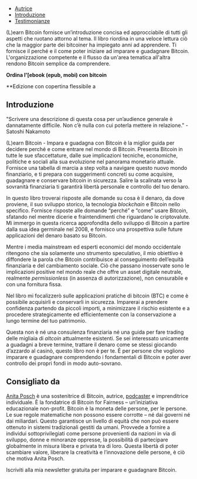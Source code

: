 -   [Autrice](https://learnbitcoin.link/#author)  
 -   [Introduzione](https://learnbitcoin.link/#intro)  
 -   [Testimonianze](https://learnbitcoin.link/#recommendation)  

(L)earn Bitcoin fornisce un’introduzione concisa ed approcciabile di tutti gli aspetti che ruotano attorno al tema. Il libro riordina in una veloce lettura ciò che la maggior parte dei bitcoiner ha impiegato anni ad apprendere. Ti fornisce il perché e il come poter iniziare ad imparare e guadagnare Bitcoin. L'organizzazione competente e il flusso da un'area tematica all'altra rendono Bitcoin semplice da comprendere.

**Ordina l'[ebook (epub, mobi) con bitcoin**  

**Edizione con copertina flessibile a   

## Introduzione

"Scrivere una descrizione di questa cosa per un’audience generale è dannatamente difficile. Non c’è nulla con cui poterla mettere in relazione." - Satoshi Nakamoto  

(L)earn Bitcoin - Impara e guadagna con Bitcoin è la miglior guida per decidere perché e come entrare nel mondo di Bitcoin. Presenta Bitcoin in tutte le sue sfaccettature, dalle sue implicazioni tecniche, economiche, politiche e sociali alla sua evoluzione nel panorama monetario attuale. Fornisce una tabella di marcia a step volta a navigare questo nuovo mondo finanziario, e ti prepara con suggerimenti concreti su come acquisire, guadagnare e conservare bitcoin in sicurezza. Salire la scalinata verso la sovranità finanziaria ti garantirà libertà personale e controllo del tuo denaro.

In questo libro troverai risposte alle domande su cosa è il denaro, da dove proviene, il suo sviluppo storico, la tecnologia _blockchain_ e Bitcoin nello specifico. Fornisce risposte alle domande “perché” e “come” usare Bitcoin, sfatando nel mentre dicerie e fraintendimenti che riguardano le criptovalute. Mi immergo in questa ricerca approfondita dello sviluppo di Bitcoin a partire dalla sua idea germinale nel 2008, e fornisco una prospettiva sulle future applicazioni del denaro basato su Bitcoin.

Mentre i media mainstream ed esperti economici del mondo occidentale ritengono che sia solamente uno strumento speculativo, il mio obiettivo è diffondere la parola che Bitcoin contribuisce al conseguimento dell’equità finanziaria e del cambiamento sociale. Ciò che passano inosservate sono le implicazioni positive nel mondo reale che offre un asset digitale neutrale, realmente _permissionless_ (in assenza di autorizzazione), non censurabile e con una fornitura fissa.

Nel libro mi focalizzerò sulle applicazioni pratiche di bitcoin (BTC) e come è possibile acquisirli e conservarli in sicurezza. Imparerai a prendere confidenza partendo da piccoli importi, a minimizzare il rischio esistente e a procedere strategicamente ed efficientemente con la conservazione a lungo termine del tuo patrimonio.

Questa non è né una consulenza finanziaria né una guida per fare trading delle migliaia di _altcoin_ attualmente esistenti. Se sei interessato unicamente a guadagni a breve termine, trattare il denaro come se stessi giocando d’azzardo al casinò, questo libro non è per te. È per persone che vogliono imparare e guadagnare comprendendo i fondamentali di Bitcoin e poter aver controllo dei propri fondi in modo auto-sovrano.

## Consigliato da

[Anita Posch](https://anitaposch.com/) è una sostenitrice di Bitcoin, autrice, [podcaster](https://bitcoinundco.com/en/) e imprenditrice individuale. È la fondatrice di Bitcoin for Fairness – un’iniziativa educazionale non-profit. Bitcoin è la moneta delle persone, per le persone. Le sue regole matematiche non possono essere corrotte – né dai governi né dai miliardari. Questo garantisce un livello di equità che non può essere ottenuto in sistemi tradizionali gestiti da umani. Provvede a fornire a individui sottoprivilegiati come persone provenienti da nazioni in via di sviluppo, donne e minoranze oppresse, la possibilità di partecipare globalmente in misura libera e privata tra di loro. Questa libertà di poter scambiare valore, liberare la creatività e l’innovazione delle persone, è ciò che motiva Anita Posch.

Iscriviti alla mia newsletter gratuita per imparare e guadagnare Bitcoin.

